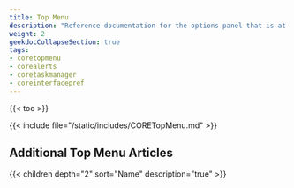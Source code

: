 ```yaml
---
title: Top Menu
description: "Reference documentation for the options panel that is at the top of the TrueNAS UI."
weight: 2
geekdocCollapseSection: true
tags:
- coretopmenu
- corealerts
- coretaskmanager
- coreinterfacepref
---
```


{{< toc >}}

{{< include file="/static/includes/CORETopMenu.md" >}}

## Additional Top Menu Articles

{{< children depth="2" sort="Name" description="true" >}}
